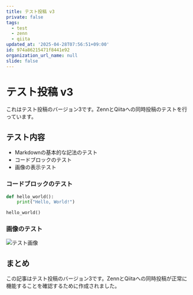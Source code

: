 ```yaml
---
title: テスト投稿 v3
private: false
tags:
  - test
  - zenn
  - qiita
updated_at: '2025-04-28T07:56:51+09:00'
id: 974a86215471f8441e92
organization_url_name: null
slide: false
---
```


# テスト投稿 v3

これはテスト投稿のバージョン3です。ZennとQiitaへの同時投稿のテストを行っています。

## テスト内容

- Markdownの基本的な記法のテスト
- コードブロックのテスト
- 画像の表示テスト

### コードブロックのテスト

```python
def hello_world():
    print("Hello, World!")

hello_world()
```

### 画像のテスト

![テスト画像](/images/coffee-cup.png)

## まとめ

この記事はテスト投稿のバージョン3です。ZennとQiitaへの同時投稿が正常に機能することを確認するために作成されました。
